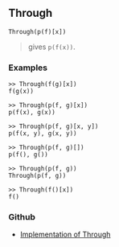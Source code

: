 ## Through

```
Through(p(f)[x])
```

> gives `p(f(x))`. 

### Examples

```
>> Through(f(g)[x])
f(g(x))
 
>> Through(p(f, g)[x])
p(f(x), g(x))
 
>> Through(p(f, g)[x, y])
p(f(x, y), g(x, y))
 
>> Through(p(f, g)[])
p(f(), g())
 
>> Through(p(f, g))
Through(p(f, g))
 
>> Through(f()[x])
f()
```

### Github

* [Implementation of Through](https://github.com/axkr/symja_android_library/blob/master/symja_android_library/matheclipse-core/src/main/java/org/matheclipse/core/builtin/StructureFunctions.java#L2132) 
